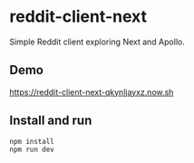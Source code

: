 # reddit-client-next
Simple Reddit client exploring Next and Apollo.

## Demo

https://reddit-client-next-qkynljayxz.now.sh

## Install and run

```bash
npm install
npm run dev
```
